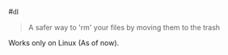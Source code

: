 #<span style="font-family:Fira Mono;">dl</span>
> A safer way to 'rm' your files by moving them to the trash

Works only on Linux (As of now).
